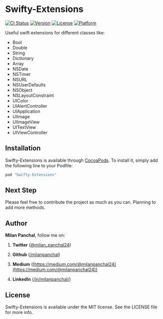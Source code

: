 # Swifty-Extensions

[![CI Status](http://img.shields.io/travis/milanpanchal/Swifty-Extensions.svg?style=flat)](https://travis-ci.org/milanpanchal/Swifty-Extensions)
[![Version](https://img.shields.io/cocoapods/v/Swifty-Extensions.svg?style=flat)](http://cocoapods.org/pods/Swifty-Extensions)
[![License](https://img.shields.io/cocoapods/l/Swifty-Extensions.svg?style=flat)](http://cocoapods.org/pods/Swifty-Extensions)
[![Platform](https://img.shields.io/cocoapods/p/Swifty-Extensions.svg?style=flat)](http://cocoapods.org/pods/Swifty-Extensions)


Useful swift extensions for different classes like: 


* Bool
* Double
* String
* Dictionary
* Array 
* NSDate
* NSTimer
* NSURL
* NSUserDefaults
* NSObject
* NSLayoutConstraint
* UIColor
* UIAlertController
* UIApplication
* UIImage
* UIImageView
* UITextView
* UIViewController


## Installation

Swifty-Extensions is available through [CocoaPods](http://cocoapods.org). To install
it, simply add the following line to your Podfile:

```ruby
pod "Swifty-Extensions"
```

## Next Step

Please feel free to contribute the project as much as you can. Planning to add more methods.




## Author

**Milan Panchal**, follow me on:

1. **Twitter** ([@milan_panchal24](https://twitter.com/milan_panchal24))

2. **Github** ([/milanpanchal](https://github.com/milanpanchal/))

3. **Medium** ([https://medium.com/@milanpanchal24](https://medium.com/@milanpanchal24))

4. **LinkedIn** ([/in/milanpanchal/](https://www.linkedin.com/in/milanpanchal/))




## License

Swifty-Extensions is available under the MIT license. See the LICENSE file for more info.
